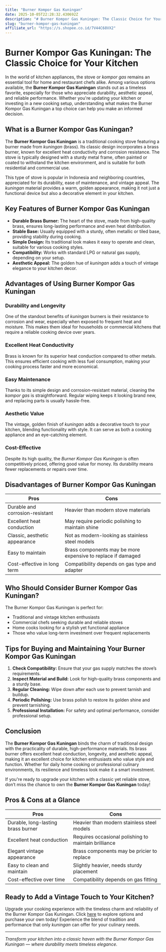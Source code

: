 ```yaml
---
title: "Burner Kompor Gas Kuningan"
date: 2025-10-05T22:28:32.430692Z
description: "# Burner Kompor Gas Kuningan: The Classic Choice for Your Kitchen..."
slug: "burner-kompor-gas-kuningan"
affiliate_url: "https://s.shopee.co.id/7V44C68VX2"
---
```

# Burner Kompor Gas Kuningan: The Classic Choice for Your Kitchen

In the world of kitchen appliances, the stove or *kompor gas* remains an essential tool for home and restaurant chefs alike. Among various options available, the **Burner Kompor Gas Kuningan** stands out as a timeless favorite, especially for those who appreciate durability, aesthetic appeal, and reliable performance. Whether you're updating your kitchen or investing in a new cooking setup, understanding what makes the Burner Kompor Gas Kuningan a top choice can help you make an informed decision.

## What is a Burner Kompor Gas Kuningan?

The **Burner Kompor Gas Kuningan** is a traditional cooking stove featuring a burner made from *kuningan* (brass). Its classic design incorporates a brass burner, known for excellent heat conductivity and corrosion resistance. The stove is typically designed with a sturdy metal frame, often painted or coated to withstand the kitchen environment, and is suitable for both residential and commercial use.

This type of stove is popular in Indonesia and neighboring countries, appreciated for its durability, ease of maintenance, and vintage appeal. The *kuningan* material provides a warm, golden appearance, making it not just a functional device but also a decorative element in your kitchen.

## Key Features of Burner Kompor Gas Kuningan

- **Durable Brass Burner:** The heart of the stove, made from high-quality brass, ensures long-lasting performance and even heat distribution.
- **Stable Base:** Usually equipped with a sturdy, often metallic or tiled base, providing stability during cooking.
- **Simple Design:** Its traditional look makes it easy to operate and clean, suitable for various cooking styles.
- **Compatibility:** Works with standard LPG or natural gas supply, depending on your setup.
- **Aesthetic Appeal:** The golden hue of *kuningan* adds a touch of vintage elegance to your kitchen decor.

## Advantages of Using Burner Kompor Gas Kuningan

### Durability and Longevity

One of the standout benefits of *kuningan* burners is their resistance to corrosion and wear, especially when exposed to frequent heat and moisture. This makes them ideal for households or commercial kitchens that require a reliable cooking device over years.

### Excellent Heat Conductivity

Brass is known for its superior heat conduction compared to other metals. This ensures efficient cooking with less fuel consumption, making your cooking process faster and more economical.

### Easy Maintenance

Thanks to its simple design and corrosion-resistant material, cleaning the *kompor gas* is straightforward. Regular wiping keeps it looking brand new, and replacing parts is usually hassle-free.

### Aesthetic Value

The vintage, golden finish of *kuningan* adds a decorative touch to your kitchen, blending functionality with style. It can serve as both a cooking appliance and an eye-catching element.

### Cost-Effective

Despite its high quality, the *Burner Kompor Gas Kuningan* is often competitively priced, offering good value for money. Its durability means fewer replacements or repairs over time.

## Disadvantages of Burner Kompor Gas Kuningan

| Pros                              | Cons                                     |
|-----------------------------------|------------------------------------------|
| Durable and corrosion-resistant | Heavier than modern stove materials     |
| Excellent heat conduction        | May require periodic polishing to maintain shine |
| Classic, aesthetic appearance    | Not as modern-looking as stainless steel models |
| Easy to maintain                 | Brass components may be more expensive to replace if damaged |
| Cost-effective in long term     | Compatibility depends on gas type and adapter |

## Who Should Consider Burner Kompor Gas Kuningan?

The Burner Kompor Gas Kuningan is perfect for:

- Traditional and vintage kitchen enthusiasts
- Commercial chefs seeking durable and reliable stoves
- Home cooks looking for a stylish yet functional appliance
- Those who value long-term investment over frequent replacements

## Tips for Buying and Maintaining Your Burner Kompor Gas Kuningan

1. **Check Compatibility:** Ensure that your gas supply matches the stove’s requirements.
2. **Inspect Material and Build:** Look for high-quality brass components and a sturdy base.
3. **Regular Cleaning:** Wipe down after each use to prevent tarnish and buildup.
4. **Periodic Polishing:** Use brass polish to restore its golden shine and prevent tarnishing.
5. **Professional Installation:** For safety and optimal performance, consider professional setup.

## Conclusion

The **Burner Kompor Gas Kuningan** binds the charm of traditional design with the practicality of durable, high-performance materials. Its brass burner offers excellent heat conduction, longevity, and aesthetic appeal, making it an excellent choice for kitchen enthusiasts who value style and function. Whether for daily home cooking or professional culinary environments, its resilience and timeless look make it a smart investment.

If you're ready to upgrade your kitchen with a classic yet reliable stove, don’t miss the chance to own the **Burner Kompor Gas Kuningan** today!

## Pros & Cons at a Glance

| Pros                              | Cons                                     |
|-----------------------------------|------------------------------------------|
| Durable, long-lasting brass burner| Heavier than modern stainless steel models |
| Excellent heat conduction        | Requires occasional polishing to maintain brilliance |
| Elegant vintage appearance       | Brass components may be pricier to replace |
| Easy to clean and maintain       | Slightly heavier, needs sturdy placement |
| Cost-effective over time         | Compatibility depends on gas fitting |

## Ready to Add a Vintage Touch to Your Kitchen?

Upgrade your cooking experience with the timeless charm and reliability of the Burner Kompor Gas Kuningan. Click [here](https://s.shopee.co.id/7V44C68VX2) to explore options and purchase your own today! Experience the blend of tradition and performance that only *kuningan* can offer for your culinary needs.

---

*Transform your kitchen into a classic haven with the Burner Kompor Gas Kuningan — where durability meets timeless elegance.*